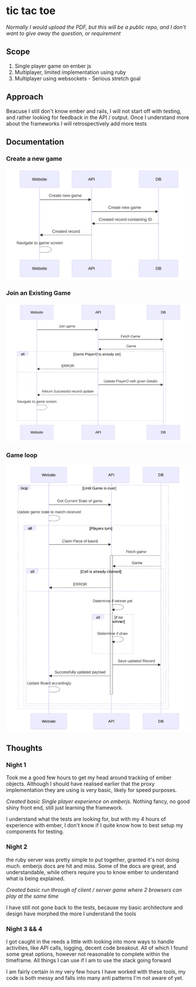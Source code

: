 # tic tac toe

*Normally I would upload the PDF, but this will be a public repo, and I don't want to give away the question, or requirement*

## Scope
1. Single player game on ember js
2. Multiplayer, limited implementation using ruby
3. Multiplayer using websockets - Serious stretch goal

## Approach

Beacuse I still don't know ember and rails, I will not start off with testing, and rather looking for feedback in the API / output. Once I understand more about the frameworks I will retrospectively add more tests

## Documentation

### Create a new game

![diagram](./README-1.svg)

### Join an Existing Game

![diagram](./README-2.svg)

### Game loop

![diagram](./README-3.svg)

## Thoughts

### Night 1
Took me a good few hours to get my head around tracking of ember objects. 
Although I should have realised earlier that the proxy implementation they are using is very basic, likely for speed purposes.

*Created basic Single player experience on emberjs.*
Nothing fancy, no good shiny front end, still just learning the framework.

I understand what the tests are looking for, but with my 4 hours of experience with ember, I don't know if I quite know how to best setup my components for testing. 


### Night 2
the ruby server was pretty simple to put together, granted it's not doing much.
emberjs docs are hit and miss. Some of the docs are great, and understandable, while others require you to know ember to understand what is being explained. 

*Created basic run through of client / server game where 2 browsers can play at the same time*

I have still not gone back to the tests, because my basic architecture and design have morphed the more I understand the tools

### Night 3 && 4
I got caught in the reeds a little with looking into more ways to handle activities, like API calls, logging, decent code breakout. All of which I found some great options, however not reasonable to complete within the timeframe. All things I can use if I am to use the stack going forward

I am fairly certain in my very few hours I have worked with these tools, my code is both messy and falls into many anti patterns I'm not aware of yet.
